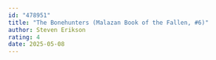 ```yaml
---
id: "478951"
title: "The Bonehunters (Malazan Book of the Fallen, #6)"
author: Steven Erikson
rating: 4
date: 2025-05-08
---
```

